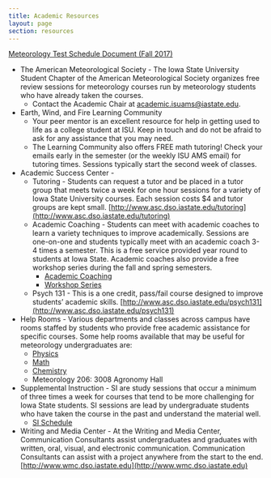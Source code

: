 ```yaml
---
title: Academic Resources
layout: page
section: resources
---
```


[Meteorology Test Schedule Document (Fall 2017)](https://docs.google.com/a/iastate.edu/spreadsheets/d/11SKdy5qoB_znZw--BZk8txOz4ffH17YaAS0MRFUIj4M/edit?usp=sharing)

- The American Meteorological Society - The Iowa State University Student Chapter of the American Meteorological Society organizes free review sessions for meteorology courses run by meteorology students who have already taken the courses.
   - Contact the Academic Chair at [academic.isuams@iastate.edu](mailto:academic.isuams@iastate.edu).
- Earth, Wind, and Fire Learning Community
   - Your peer mentor is an excellent resource for help in getting used to life as a college student at ISU. Keep in touch and do not be afraid to ask for any assistance that you may need.
   - The Learning Community also offers FREE math tutoring! Check your emails early in the semester (or the weekly ISU AMS email) for tutoring times. Sessions typically start the second week of classes.
- Academic Success Center - 
   - Tutoring - Students can request a tutor and be placed in a tutor group that meets twice a week for one hour sessions for a variety of Iowa State University courses.  Each session costs $4 and tutor groups are kept small. [http://www.asc.dso.iastate.edu/tutoring](http://www.asc.dso.iastate.edu/tutoring)
   - Academic Coaching - Students can meet with academic coaches to learn a variety techniques to improve academically.  Sessions are one-on-one and students typically meet with an academic coach 3-4 times a semester.  This is a free service provided year round to students at Iowa State.  Academic coaches also provide a free workshop series during the fall and spring semesters.
      - [Academic Coaching](http://www.asc.dso.iastate.edu/coaching)
      - [Workshop Series](http://www.asc.dso.iastate.edu/coaching/workshop)
   - Psych 131 - This is a one credit, pass/fail course designed to improve students’ academic skills. [http://www.asc.dso.iastate.edu/psych131](http://www.asc.dso.iastate.edu/psych131)
- Help Rooms - Various departments and classes across campus have rooms staffed by students who provide free academic assistance for specific courses.  Some help rooms available that may be useful for meteorology undergraduates are:
   - [Physics](http://www.physastro.iastate.edu/courses/help-rooms)
   - [Math](https://docs.google.com/spreadsheets/d/1Dhv8N_f48Z2xVDoIAzmNUKg_pUIVUOgtJ5sEmFL1dGs/pubhtml#)
   - [Chemistry](http://www.chem.iastate.edu/chemistry-help-room)
   - Meteorology 206: 3008 Agronomy Hall
- Supplemental Instruction - SI are study sessions that occur a minimum of three times a week for courses that tend to be more challenging for Iowa State students.  SI sessions are lead by undergraduate students who have taken the course in the past and understand the material well.
   - [SI Schedule](https://apps-dso.sws.iastate.edu/si/)
- Writing and Media Center - At the Writing and Media Center, Communication Consultants assist undergraduates and graduates with written, oral, visual, and electronic communication.  Communication Consultants can assist with a project anywhere from the start to the end. [http://www.wmc.dso.iastate.edu](http://www.wmc.dso.iastate.edu)
